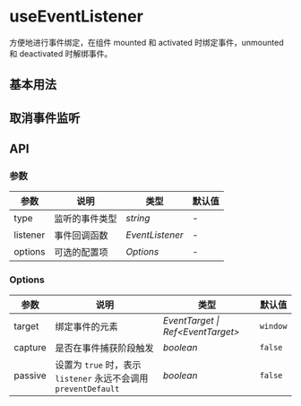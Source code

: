 # useEventListener

方便地进行事件绑定，在组件 mounted 和 activated 时绑定事件，unmounted 和 deactivated 时解绑事件。

## 基本用法

<preview path="./demo/index.vue" title="基本使用"></preview>

## 取消事件监听

<preview path="./demo/cleanup.vue" title="基本使用"></preview>

## API

### 参数

| 参数     | 说明           | 类型            | 默认值 |
| -------- | -------------- | --------------- | ------ |
| type     | 监听的事件类型 | _string_        | -      |
| listener | 事件回调函数   | _EventListener_ | -      |
| options  | 可选的配置项   | _Options_       | -      |

### Options

| 参数    | 说明                                                            | 类型                               | 默认值   |
| ------- | --------------------------------------------------------------- | ---------------------------------- | -------- |
| target  | 绑定事件的元素                                                  | _EventTarget \| Ref\<EventTarget>_ | `window` |
| capture | 是否在事件捕获阶段触发                                          | _boolean_                          | `false`  |
| passive | 设置为 `true` 时，表示 `listener` 永远不会调用 `preventDefault` | _boolean_                          | `false`  |
